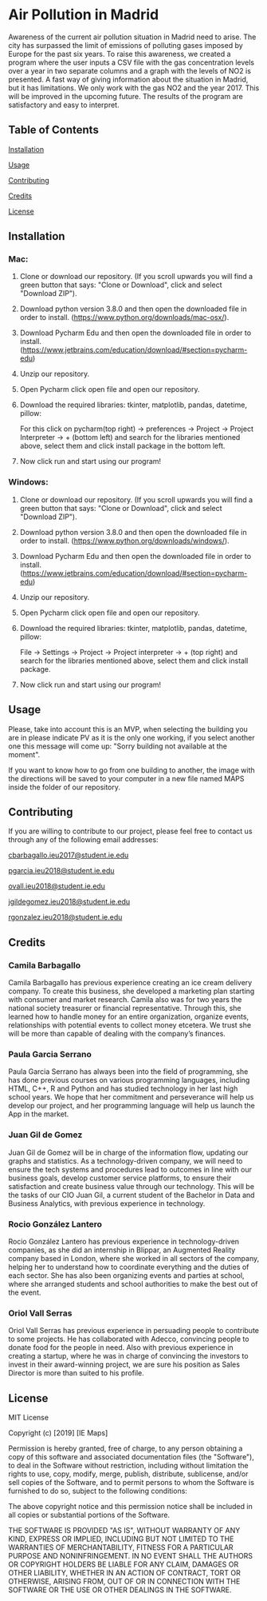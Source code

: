 # Air Pollution in Madrid
Awareness of the current air pollution situation in Madrid need to arise. The city has surpassed the limit of emissions of polluting gases imposed by Europe for the past six years. To raise this awareness, we created a program where the user inputs a CSV file with the gas concentration levels over a year in two separate columns and a graph with the levels of NO2 is presented. A fast way of giving information about the situation in Madrid, but it has limitations. We only work with the gas NO2 and the year 2017. This will be improved in the upcoming future. The results of the program are satisfactory and easy to interpret. 
## Table of Contents 
[Installation](#installation)  

[Usage](#usage) 

[Contributing](#contributing) 

[Credits](#credits)

[License](#license) 


<a name="installation"/>

## Installation
### Mac:

1. Clone or download our repository. (If you scroll upwards you will find a green button that says: "Clone or Download", click and select "Download ZIP").

2. Download python version 3.8.0 and then open the downloaded file in order to install. 
(https://www.python.org/downloads/mac-osx/).

3. Download Pycharm Edu and then open the downloaded file in order to install.
(https://www.jetbrains.com/education/download/#section=pycharm-edu)

4. Unzip our repository.

5. Open Pycharm click open file and open our repository.

6. Download the required libraries: tkinter, matplotlib, pandas, datetime, pillow:

   For this click on pycharm(top right) -> preferences -> Project -> Project Interpreter -> + (bottom left) and search for the      libraries mentioned above, select them and click install package in the bottom left.

7. Now click run and start using our program!

### Windows:

1. Clone or download our repository. (If you scroll upwards you will find a green button that says: "Clone or Download", click and select "Download ZIP").

2. Download python version 3.8.0 and then open the downloaded file in order to install. 
(https://www.python.org/downloads/windows/).

3. Download Pycharm Edu and then open the downloaded file in order to install.
(https://www.jetbrains.com/education/download/#section=pycharm-edu)

4. Unzip our repository.

5. Open Pycharm click open file and open our repository.

6. Download the required libraries: tkinter, matplotlib, pandas, datetime, pillow:

   File -> Settings -> Project -> Project interpreter -> + (top right) and search for the libraries mentioned above, select         them and click install package.

7. Now click run and start using our program!

<a name="usage"/>

## Usage

Please, take into account this is an MVP, when selecting the building you are in please indicate PV as it is the only one working, if you select another one this message will come up: "Sorry building not available at the moment".

If you want to know how to go from one building to another, the image with the directions will be saved to your computer in a new file named MAPS inside the folder of our repository.


<a name="contributing"/>

## Contributing
If you are willing to contribute to our project, please feel free to contact us through any of the following email addresses:

cbarbagallo.ieu2017@student.ie.edu

pgarcia.ieu2018@student.ie.edu

ovall.ieu2018@student.ie.edu

jgildegomez.ieu2018@student.ie.edu

rgonzalez.ieu2018@student.ie.edu

<a name="credits"/>

## Credits
### Camila Barbagallo 
   Camila Barbagallo has previous experience creating an ice cream delivery company. To create this business, she developed a marketing plan starting with consumer and market research. Camila also was for two years the national society treasurer or financial representative. Through this, she learned how to handle money for an entire organization, organize events, relationships with potential events to collect money etcetera. We trust she will be more than capable of dealing with the company’s finances.
### Paula Garcia Serrano
  Paula Garcia Serrano has always been into the field of programming, she has done previous courses on various programming languages, including HTML, C++, R and Python and has studied technology in her last high school years. We hope that her commitment and perseverance will help us develop our project, and her programming language will help us launch the App in the market.
### Juan Gil de Gomez
Juan Gil de Gomez will be in charge of the information flow, updating our graphs and statistics. As a technology-driven company, we will need to ensure the tech systems and procedures lead to outcomes in line with our business goals, develop customer service platforms, to ensure their satisfaction and create business value through our technology. This will be the tasks of our CIO Juan Gil, a current student of the Bachelor in Data and Business Analytics, with previous experience in technology.
### Rocio González Lantero
  Rocio González Lantero has previous experience in technology-driven companies, as she did an internship in Blippar, an Augmented Reality company based in London, where she worked in all sectors of the company, helping her to understand how to coordinate everything and the duties of each sector. She has also been organizing events and parties at school, where she arranged students and school authorities to make the best out of the event.  
### Oriol Vall Serras
  Oriol Vall Serras has previous experience in persuading people to contribute to some projects. He has collaborated with Adecco, convincing people to donate food for the people in need. Also with previous experience in creating a startup, where he was in charge of convincing the investors to invest in their award-winning project, we are sure his position as Sales Director is more than suited to his profile.

<a name="license"/>

## License
MIT License

Copyright (c) [2019] [IE Maps]

Permission is hereby granted, free of charge, to any person obtaining a copy
of this software and associated documentation files (the "Software"), to deal
in the Software without restriction, including without limitation the rights
to use, copy, modify, merge, publish, distribute, sublicense, and/or sell
copies of the Software, and to permit persons to whom the Software is
furnished to do so, subject to the following conditions:

The above copyright notice and this permission notice shall be included in all
copies or substantial portions of the Software.

THE SOFTWARE IS PROVIDED "AS IS", WITHOUT WARRANTY OF ANY KIND, EXPRESS OR
IMPLIED, INCLUDING BUT NOT LIMITED TO THE WARRANTIES OF MERCHANTABILITY,
FITNESS FOR A PARTICULAR PURPOSE AND NONINFRINGEMENT. IN NO EVENT SHALL THE
AUTHORS OR COPYRIGHT HOLDERS BE LIABLE FOR ANY CLAIM, DAMAGES OR OTHER
LIABILITY, WHETHER IN AN ACTION OF CONTRACT, TORT OR OTHERWISE, ARISING FROM,
OUT OF OR IN CONNECTION WITH THE SOFTWARE OR THE USE OR OTHER DEALINGS IN THE
SOFTWARE.
